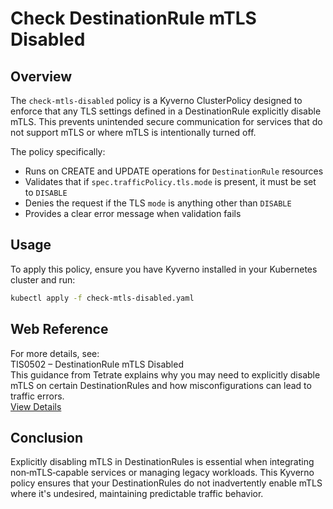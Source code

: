 # Check DestinationRule mTLS Disabled

## Overview

The `check-mtls-disabled` policy is a Kyverno ClusterPolicy designed to enforce that any TLS settings defined in a DestinationRule explicitly disable mTLS. This prevents unintended secure communication for services that do not support mTLS or where mTLS is intentionally turned off.

The policy specifically:

-   Runs on CREATE and UPDATE operations for `DestinationRule` resources
-   Validates that if `spec.trafficPolicy.tls.mode` is present, it must be set to `DISABLE`
-   Denies the request if the TLS `mode` is anything other than `DISABLE`
-   Provides a clear error message when validation fails

## Usage

To apply this policy, ensure you have Kyverno installed in your Kubernetes cluster and run:

```bash
kubectl apply -f check-mtls-disabled.yaml
```

## Web Reference

For more details, see:  
TIS0502 – DestinationRule mTLS Disabled  
This guidance from Tetrate explains why you may need to explicitly disable mTLS on certain DestinationRules and how misconfigurations can lead to traffic errors.  
[View Details](https://docs.tetrate.io/istio-subscription/tools/tca/analysis/TIS0502)

## Conclusion

Explicitly disabling mTLS in DestinationRules is essential when integrating non‑mTLS‑capable services or managing legacy workloads. This Kyverno policy ensures that your DestinationRules do not inadvertently enable mTLS where it's undesired, maintaining predictable traffic behavior.

